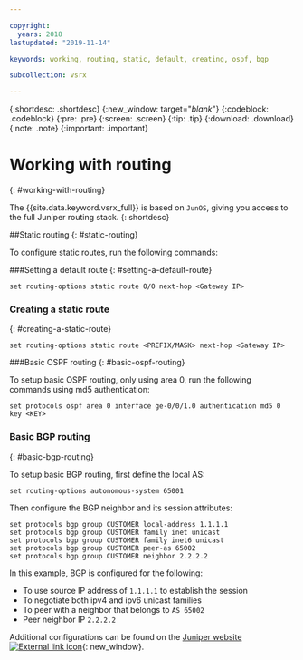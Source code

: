 ```yaml
---

copyright:
  years: 2018
lastupdated: "2019-11-14"

keywords: working, routing, static, default, creating, ospf, bgp

subcollection: vsrx

---
```


{:shortdesc: .shortdesc}
{:new_window: target="_blank_"}
{:codeblock: .codeblock}
{:pre: .pre}
{:screen: .screen}
{:tip: .tip}
{:download: .download}
{:note: .note}
{:important: .important}

# Working with routing
{: #working-with-routing}

The {{site.data.keyword.vsrx_full}} is based on `JunOS`, giving you access to the full Juniper routing stack.
{: shortdesc}

##Static routing
{: #static-routing}

To configure static routes, run the following commands:

###Setting a default route
{: #setting-a-default-route}

```
set routing-options static route 0/0 next-hop <Gateway IP>
```

### Creating a static route
{: #creating-a-static-route}
```
set routing-options static route <PREFIX/MASK> next-hop <Gateway IP>
```  

###Basic OSPF routing
{: #basic-ospf-routing}

To setup basic OSPF routing, only using area 0, run the following commands using md5 authentication:

```
set protocols ospf area 0 interface ge-0/0/1.0 authentication md5 0 key <KEY>
```

### Basic BGP routing
{: #basic-bgp-routing}

To setup basic BGP routing, first define the local AS:

```
set routing-options autonomous-system 65001
```

Then configure the BGP neighbor and its session attributes:

```
set protocols bgp group CUSTOMER local-address 1.1.1.1
set protocols bgp group CUSTOMER family inet unicast
set protocols bgp group CUSTOMER family inet6 unicast
set protocols bgp group CUSTOMER peer-as 65002
set protocols bgp group CUSTOMER neighbor 2.2.2.2
```

In this example, BGP is configured for the following:

* To use source IP address of `1.1.1.1` to establish the session
* To negotiate both ipv4 and ipv6 unicast families
* To peer with a neighbor that belongs to `AS 65002`
* Peer neighbor IP `2.2.2.2`

Additional configurations can be found on the [Juniper website ![External link icon](../../icons/launch-glyph.svg "External link icon")](https://www.juniper.net/documentation/en_US/junos11.4/information-products/topic-collections/config-guide-routing/config-guide-routing.pdf){: new_window}.
